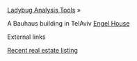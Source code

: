 [Ladybug Analysis Tools]( http://ladybug-analysis-tools.github.io/ )  &raquo;

A Bauhaus building in TelAviv
[Engel House]( #https://ladybug-analysis-tools.github.io/3d-models/json/engel-house/AngelHouse_Bauhaus-in-Israel.json )



External links

[Recent real estate listing]( send-to.html#http://giordanadicastro1.blogspot.com/2016/03/apartment-of-rare-beauty-in-heart-of.html?view=snapshot )